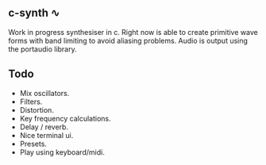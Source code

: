 ## c-synth ∿
Work in progress synthesiser in c. Right now is able to create primitive wave forms with band limiting to avoid aliasing problems. Audio is output using the portaudio library.

## Todo
- Mix oscillators.
- Filters.
- Distortion.
- Key frequency calculations.
- Delay / reverb.
- Nice terminal ui.
- Presets.
- Play using keyboard/midi.
